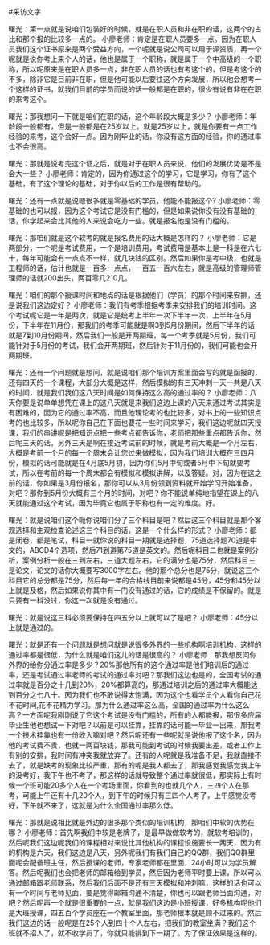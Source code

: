 #采访文字

曙光：第一点就是说咱们包装好的时候，就是在职人员和非在职的话，这两个的占比和那个报的比较多一点的。
小廖老师：肯定是在职人员要多一点。因为在职人员我们这个证书原来是两个受益方向，一个呢就是说公司可以用于评资质，再一个呢就是说你考上来个人的话，他也是属于一个职称，就是属于一个中高级的一个职称，所以呢原来是在职人员多一点，非在职人员的话也有考这个的，但是考这个的不多，除非它是目前非在职，但是他可能以后要往这个方向发展，所以他会想考一个这样的证书，就我们目前的学员而说的话一般都是在职的，很少有说有非在在职的来考这个。

曙光：那我想问一下就是咱们在职的话，这个年龄段大概是多少？
小廖老师：年龄段一般都有，但是一般都是在25岁以上。就是25岁以上，就是你要有一点工作经验的来考，这个会好一点。因为刚毕业的话，你没有这方面的经验，你的通过率也不会很高。

曙光：那就是说考完这个证之后，就是对于在职人员来说，他们的发展优势是不是会大一些？
小廖老师：肯定的，因为你通过这个的学习，它是学习，你有了这个基础，有了这个理论的基础，对于你以后的工作是很有帮助的。

曙光：还有一点就是说嗯很多就是零基础的学员，他能不能报这个?
小廖老师：零基础的也可以报，因为这个考试它是没有门槛的，但是如果说你没有没有基础的话，你学起来会比其他的人来说会吃力一些。就是报名他是没有门槛的。

曙光：那咱们就是这个软考的就是报名费用的话大概是怎样的？
小廖老师：它是两部分，一个呢是考试费用，一个是培训费用，考试费用是基本上是一科是在六七十，每年可能会有一点点不一样，就几块钱的区别。然后如果你是考中级，也就是工程师的话，估计也就是一百多一点点，一百五一百六左右，就是高级的管理师管理师的话就200出头，两百零几210几。

曙光：咱们的那个授课时间和地点的话是根据他们（学员）的那个时间来安排，还是说我们这边定好？
小廖老师：我们有考季根据考季来安排我们的培训时间。这个考试呢它是一年是两次，就是它是统考上半年一次下半年一次，上半年在5月份，下半年在11月份，那我们的考季可能就是啊3到5月份期间，然后下半年的话就是7到10月份期间，然后我们一般是开两期班，每一个考季就是5月份，我们可能针对于5月份的考试，我们会开两期班，然后针对于11月份的，我们可能也会开两期班。

曙光：还有一个问题就是想问，就是说咱们那个培训方案里面会写的就是函授的，还有四天的一个课程，大部分大概是这样，然后模拟的有三天冲刺一天一共是八天的时间，就是我们我们这八天时间是如何保持这么高的通过率的？
小廖老师：八天你要是说单单想凭在课上的这八天就是来我们这边上课的八天来通过考试其实是有困难的，因为它的通过率不高，而且他理论考的也比较多，对书上的一些知识点考的也比较多，所以呢你自己在下面也要花一些时间来学习，我们这边呢就四天授课，我们的串讲呢是把知识点把一些考点都告诉你，老师把那些重点都告诉你，然后呢三天的话，另外三天是啊在接近考试前的时候，就是考前大概是一个月左右，大概是考前一个月的每一个周末会让您过来做模拟，因为我们培训大概在三四月份，模拟的话可能就是在4月底5月初，因为你们5月中旬或者5月中下旬就要考试，所以在考前的每一个周末都会有模拟和模拟讲解，以及答疑。对，因为在这之前的话，你如果是3月份报名，那你可以从3月份领到资料就开始学习开始准备，对吧？那你到5月份大概有三个月的时间，对吧？你不能说单纯地指望在课上的八天就能通过这个考试，因为毕竟它也属于职称也有一定的难度。好。

曙光：就是说咱们这个呃你说咱们分了三个科目是吧？然后这三个科目就是那个客观选择和主观检查论述这三个科目的话，这是一个什么样的形式？
小廖老师：都是闭卷，都是笔试，科目一就你说的科目一期就是选择题，75道选择题70道是中文的，ABCD4个选项，然后71到道第75道是英文的。然后呢科目二也就是案例分析，案例分析一般在三到左右，三道大题左右，它的满分也是75分，然后科目三是论文，论文的话你大概要写3000字左右。他的那个总分也是75分，就说这三个科目它的总分都是75分，然后每一年的合格线目前来说都是45分，45分和45分以上就是及格，然后如果说你其中有一门没有通过的话，它的成绩是不保留的。就是只要有一科没过，你这一次就是没有通过。

曙光：就是说这三科必须要保持在四五分以上就可以了是吧？
小廖老师：45分以上就是通过的。

曙光：就是还有一个问题就是想问就是说很多外界的一些机构啊培训机构，这样的通过率都是很低，为什么就是咱们这儿的话是很高的？
小廖老师：那我想反问你外界的给你分通过率是多少？20%那他所有的这个通过率是他们培训后的通过率，还是考试通过率老师的考试的通过率对吧？那我们这边也是的，全国考试的通过率就是百分之十几到20%，20%都算高的，那通过培训之后的通过率大概能达到百分之七八十。因为我们也不敢说得太饱满，因为这个也看学员个人看你自己花不花时间,花不花精力学习。那为什么通过率这么高，全国的通过率为什么这么高？一方面呢我刚刚说了它这个考试是没有门槛的，所有的人都能报，那很多应届毕业生他也想试一下对吧？以前是可以挂靠，挂靠的话可能一毕业一出来，那我考一个技术挂靠也有一份收入嘛对吧？然后呢还有一些呢就是说他报了这个名，因为他的考试费不贵，也就一两百块钱，那我可能到考试的时候我要出差，或者工作上有别的安排，我时间有冲突我就放弃了。还有的人呢就是我准备不足，我就直接不去了，就是缺考的现象比较严重，那有的呢是我人都去了，那我感觉我感觉我上午的没考好，我下午也不考了，那这样的话就导致整个通过率就很低，那实际上有时候一个班可能20多个人在一个考场里面，你看到的也就几个人，三四个人在那考，可能上午还有十几20个人，到下午的时候只有三四个人考了，上午感觉没考好，下午就不来了，这就是为什么全国通过率那么低。

曙光：那就是说相比就是外边的很多那个类似的培训机构，那咱们中软的优势在哪？
小廖老师：首先啊我们中软是老牌子，是最早做做软考的，就软考培训的，然后呢我们这边呢我们的课程相对来说比其他机构的课程设施要长一两天，因为有的机构是六天，我们这边是八天，另外呢我们有我们自己的QQ群，我们QQ群里面呢会配备班主任，然后授课的老师，专家老师都在里面，24小时可以为学员解答。然后呢我们也会把老师的邮箱给到学员，然后因为老师平时要上课，所以可以通过邮箱跟老师联系，然后我们后面不是还有三天模拟和冲刺嘛，这样的话也可以有一个时间与老师见面，要是觉得邮箱沟通不清楚，你也可以跟老师当面沟通，对吧？然后呢再一个就是很重要的一点，就是我们这边是小班授课，好多机构呢他们是大班授课，四五百个学员座在一个教室里面，那老师根本就是顾不过来的。然后我们这边的话一般呢是在25个人到四十个人左右，把我们的教室坐满？我们这个班就不招人了，就不收学员了，你就只能排到下一期了。为了保证效果是这样的。